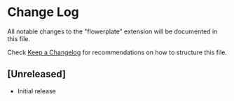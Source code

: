 # Change Log

All notable changes to the "flowerplate" extension will be documented in this file.

Check [Keep a Changelog](http://keepachangelog.com/) for recommendations on how to structure this file.

## [Unreleased]

- Initial release
